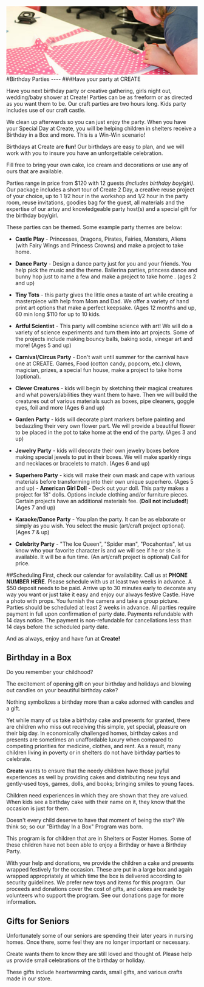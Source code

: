 <!-- 
.. title: Programs
.. slug: programs
.. date: 2016-01-02 14:14:04 UTC-06:00
.. tags: 
.. category: 
.. link: 
.. description: 
.. type: text
-->

<img src="/sewing.jpg" alt="Have your party at Create2Day!" class="img-responsive img-rounded">
#<a name="birthdays">Birthday Parties</a>
----
###Have your party at CREATE

Have you next birthday party or creative gathering, girls night out, wedding/baby shower at Create! Parties can be as freeform or as directed as you want them to be. Our craft parties are two hours long. Kids party includes use of our craft castle. 

We clean up afterwards so you can just enjoy the party. When you have your Special Day at Create, you will be helping children in shelters receive a Birthday in a Box and more. This is a Win-Win scenario!

Birthdays at Create are **fun!**  Our birthdays are  easy to plan, and we will work with you to insure you have an unforgettable celebration. 

Fill free to bring your own cake, ice cream and decorations or use any of ours that are available.

Parties range in price from $120 with 12 guests *(includes birthday boy/girl)*. Our package includes a short tour of Create 2 Day, a creative reuse project of your choice, up to 1 1/2 hour in the workshop and 1/2 hour in the party room, reuse invitations, goodies bag for the guest, all materials and the expertise of our artsy and knowledgeable party host(s) and a special gift for the birthday boy/girl. 

These parties can be themed. Some example party themes are below:
 
- **Castle Play** - Princesses, Dragons, Pirates, Fairies, Monsters, Aliens (with Fairy Wings and Princess Crowns) and make a project to take home. 

- **Dance Party** - Design a dance party just for you and your friends.  You help pick the music and the theme.  Ballerina parties, princess dance and bunny hop just to name a few and make a project to take home .  (ages 2 and up)

- **Tiny Tots** - this party gives the little ones a taste of art while creating a masterpiece with help from Mom and Dad.  We offer a variety of hand print art options that make a perfect keepsake.  (Ages 12 months and up, 60 min long $110 for up to 10 kids.

- **Artful Scientist** - This party will combine science with art!  We will do a variety of science experiments and turn them into art projects.  Some of the projects include making bouncy balls, baking soda, vinegar art and more! (Ages 5 and up)

- **Carnival/Circus Party** - Don't wait until summer for the carnival have one at CREATE.  Games, Food (cotton candy, popcorn, etc.) clown, magician, prizes, a special fun house, make a project to take home (optional).

- **Clever Creatures** - kids will begin by sketching their magical creatures and what powers/abilities they want them to have.  Then we will build the creatures out of various materials such as boxes, pipe cleaners, goggle eyes, foil and more (Ages 6 and up)

- **Garden Party** - kids will decorate plant markers before painting and bedazzling their very own flower part.  We will provide a beautiful flower to be placed in the pot to take home at the end of the party. (Ages 3 and up)

- **Jewelry Party** - kids will decorate their own jewelry boxes before making special jewels to put in their boxes.  We will make sparkly rings and necklaces or bracelets to match. (Ages 6 and up)

- **Superhero Party** - kids will make their own mask and cape with various materials before transforming into their own unique superhero.  (Ages 5 and up)
﻿﻿- **American Girl Doll** ﻿﻿- Deck out your doll. This party makes a project for 18" dolls. Options include clothing and/or furniture pieces. Certain projects have an additional materials fee. (**Doll not included!**) (Ages 7 and up) 

- **Karaoke/Dance Party** - You plan the party. It can be as elaborate or simply as you wish.  You select the music (art/craft project optional).  (Ages 7 & up)

- **Celebrity Party** - "The Ice Queen", "Spider man", "Pocahontas", let us know who your favorite character is and we will see if he or she is available.  It will be a fun time. (An art/craft project is optional) Call for price.


##Scheduling
First, check our calendar for availability. Call us at <i class="fa fa-phone "></i>**PHONE NUMBER HERE**. Please schedule with us at least two weeks in advance. 
A $50 deposit needs to be paid. 
Arrive up to 30 minutes early to decorate any way you want or just take it easy and enjoy our always festive Castle.
Have a photo with props. You furnish the camera and take a group picture.
Parties should be scheduled at least 2 weeks in advance.
All parties require payment in full upon confirmation of party date. Payments refundable with 14 days notice. The payment is non-refundable for cancellations less than 14 days before the scheduled party date.

And as always, enjoy and have fun at **Create!**      





<a name="birthday-in-a-box">Birthday in a Box</a>
---
​Do you remember your childhood?

The excitement of opening gift on your birthday and holidays and
blowing out candles on your beautiful birthday cake?

Nothing symbolizes a birthday more than a cake adorned with candles and a gift.

Yet while many of us take a birthday cake and presents for granted, there are children who miss out receiving this simple, yet special, pleasure on their big day. In economically challenged homes, birthday cakes and presents are sometimes an unaffordable luxury when compared to competing priorities for medicine, clothes, and rent.  As a result, many children living in poverty or in shelters do not have birthday parties to celebrate.

**Create** wants to ensure that the needy children have those joyful experiences as well by providing cakes and distributing new toys and gently-used toys, games, dolls, and books; bringing smiles to young faces. 

Children need experiences in which they are shown that they are valued. When kids see a birthday cake with their name on it, they know that the occasion is just for them. 

Doesn't every child deserve to have that moment of being the star?  We think so; so our "Birthday In a Box" Program was born.

This program is for children that are in Shelters or Foster Homes. Some of these children have not been able to enjoy a Birthday or have a Birthday Party.

With your help and donations, we provide the children a cake and presents wrapped festively for the occasion. These are put in a large box and again wrapped appropriately at which time the box is delivered according to security guidelines. 
We prefer new toys and items for this program. Our proceeds and donations cover the cost of gifts, and cakes are made by volunteers who support the program. See our donations page for more information.





<a name="gifts-for-seniors">Gifts for Seniors</a>
---
Unfortunately some of our seniors are spending their later years in nursing homes. Once there, some feel they are no longer important or necessary.  

Create wants them to know they are still loved and thought of. Please help us provide small celebrations of the birthday or holiday.

These gifts include heartwarming cards, small gifts, and various crafts made in our store.